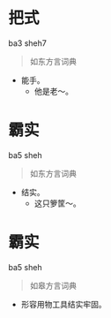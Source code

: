 # 把式
ba3 sheh7
> 如东方言词典
- 能手。
  - 他是老～。

# 霸实
ba5 sheh
> 如东方言词典
- 结实。
  - 这只箩筐～。

# 霸实
ba5 sheh
> 如皋方言词典
- 形容用物工具结实牢固。
